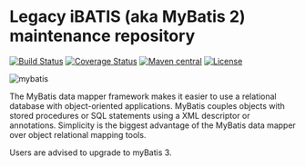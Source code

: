 Legacy iBATIS (aka MyBatis 2) maintenance repository
====================================================

[![Build Status](https://travis-ci.org/mybatis/ibatis-2.svg?branch=master)](https://travis-ci.org/mybatis/ibatis-2)
[![Coverage Status](https://coveralls.io/repos/mybatis/ibatis-2/badge.svg?branch=master&service=github)](https://coveralls.io/github/mybatis/ibatis-2?branch=master)
[![Maven central](https://maven-badges.herokuapp.com/maven-central/org.mybatis/mybatis/badge.svg)](https://maven-badges.herokuapp.com/maven-central/org.mybatis/mybatis)
[![License](http://img.shields.io/:license-apache-brightgreen.svg)](http://www.apache.org/licenses/LICENSE-2.0.html)

![mybatis](http://mybatis.github.io/images/mybatis-logo.png)

The MyBatis data mapper framework makes it easier to use a relational database with object-oriented applications.
MyBatis couples objects with stored procedures or SQL statements using a XML descriptor or annotations.
Simplicity is the biggest advantage of the MyBatis data mapper over object relational mapping tools.

Users are advised to upgrade to myBatis 3.
